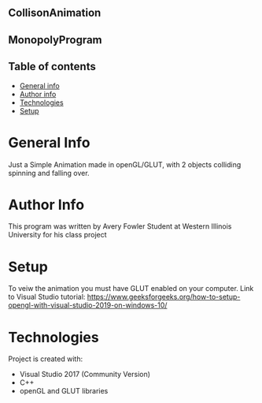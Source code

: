 ## CollisonAnimation

## MonopolyProgram

## Table of contents
* [General info](#general-info)
* [Author info](#author-info)
* [Technologies](#technologies)
* [Setup](#setup)


# General Info
Just a Simple Animation made in openGL/GLUT, with 2 objects colliding spinning and falling over. 

# Author Info
This program was written by Avery Fowler Student at Western Illinois University for his class project

# Setup
To veiw the animation you must have GLUT enabled on your computer. 
Link to Visual Studio tutorial: https://www.geeksforgeeks.org/how-to-setup-opengl-with-visual-studio-2019-on-windows-10/

# Technologies
Project is created with:
* Visual Studio 2017 (Community Version)
* C++
* openGL and GLUT libraries
